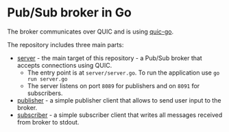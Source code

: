 # Pub/Sub broker in Go

The broker communicates over QUIC and is using [quic-go](https://github.com/quic-go/quic-go).

The repository includes three main parts:
* [server](https://github.com/Rytisk/pubsubgo/tree/master/server) - the main target of this repository - a Pub/Sub broker that accepts connections using QUIC.
  * The entry point is at `server/server.go`. To run the application use `go run server.go`
  * The server listens on port `8089` for publishers and on `8091` for subscribers.
* [publisher](https://github.com/Rytisk/pubsubgo/tree/master/publisher) - a simple publisher client that allows to send user input to the broker.
* [subscriber](https://github.com/Rytisk/pubsubgo/tree/master/subscriber) - a simple subscriber client that writes all messages received from broker to stdout.

